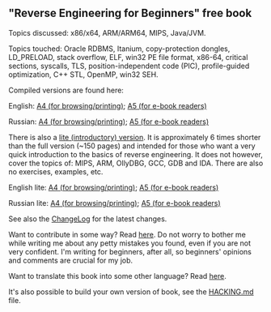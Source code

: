 "Reverse Engineering for Beginners" free book
---------------------------------------------

Topics discussed: x86/x64, ARM/ARM64, MIPS, Java/JVM.

Topics touched: Oracle RDBMS, Itanium, copy-protection dongles, LD_PRELOAD,
stack overflow, ELF, win32 PE file format, x86-64, critical sections, syscalls, 
TLS, position-independent code (PIC), profile-guided optimization, C++ STL, OpenMP, win32 SEH.

Compiled versions are found here:

English: 
[A4 (for browsing/printing)](http://beginners.re/Reverse_Engineering_for_Beginners-en.pdf);
[A5 (for e-book readers)](http://beginners.re/Reverse_Engineering_for_Beginners-en-A5.pdf)

Russian:
[A4 (for browsing/printing)](http://beginners.re/Reverse_Engineering_for_Beginners-ru.pdf);
[A5 (for e-book readers)](http://beginners.re/Reverse_Engineering_for_Beginners-ru-A5.pdf)

There is also a [lite (introductory) version](http://beginners.re/#lite).
It is approximately 6 times shorter than the full version (~150 pages) and intended for those 
who want a very quick introduction to the basics of reverse engineering.
It does not however, cover the topics of: MIPS, ARM, OllyDBG, GCC, GDB and IDA. There are also no exercises, examples, etc.

English lite: 
[A4 (for browsing/printing)](http://beginners.re/Reverse_Engineering_for_Beginners-en-lite.pdf);
[A5 (for e-book readers)](http://beginners.re/Reverse_Engineering_for_Beginners-en-A5-lite.pdf)

Russian lite:
[A4 (for browsing/printing)](http://beginners.re/Reverse_Engineering_for_Beginners-ru-lite.pdf);
[A5 (for e-book readers)](http://beginners.re/Reverse_Engineering_for_Beginners-ru-A5-lite.pdf)

See also the [ChangeLog](https://github.com/dennis714/RE-for-beginners/blob/master/ChangeLog) for the latest changes.

Want to contribute in some way? Read [here](https://github.com/dennis714/RE-for-beginners/blob/master/CONTRIBUTING.md).
Do not worry to bother me while writing me about any petty mistakes you found, even if you are not very confident.
I'm writing for beginners, after all, so beginners' opinions and comments are crucial for my job.

Want to translate this book into some other language? Read [here](https://github.com/dennis714/RE-for-beginners/blob/master/Translation.md).

It's also possible to build your own version of book, see the [HACKING.md](https://github.com/dennis714/RE-for-beginners/blob/master/HACKING.md) file.
